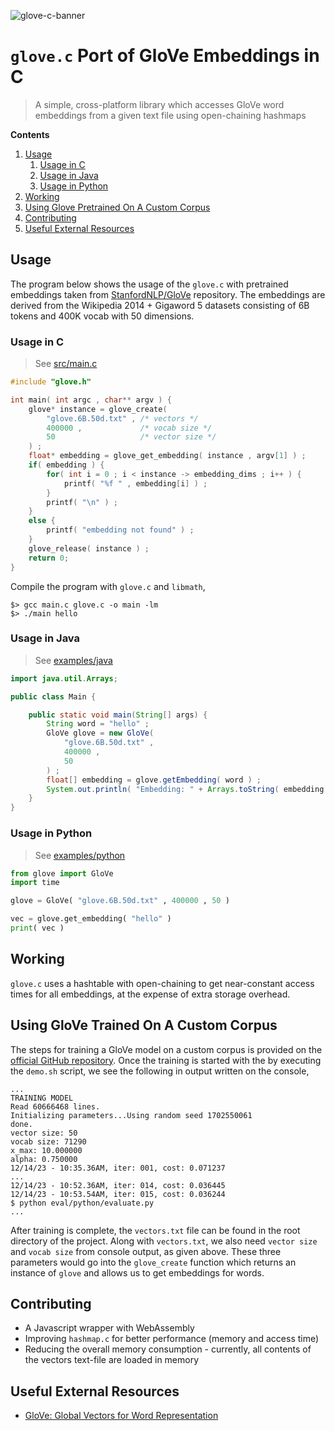![glove-c-banner](https://github.com/shubham0204/glove.c/assets/41076823/c0bf7ad9-3187-4f62-9f56-73852d1c9286)

# `glove.c` Port of GloVe Embeddings in C

> A simple, cross-platform library which accesses GloVe word embeddings from a given text file using open-chaining hashmaps

**Contents**

1. [Usage](#usage)
    1. [Usage in C](#usage-in-c)
    2. [Usage in Java](#usage-in-java)
    3. [Usage in Python](#usage-in-python)
2. [Working](#working)
3. [Using Glove Pretrained On A Custom Corpus](#using-glove-pretrained-on-a-custom-corpus)
4. [Contributing](#contributing)
5. [Useful External Resources](#useful-external-resources)

## Usage

The program below shows the usage of the `glove.c` with pretrained embeddings taken from [StanfordNLP/GloVe](https://github.com/stanfordnlp/GloVe?tab=readme-ov-file#download-pre-trained-word-vectors) repository. The embeddings are derived from the Wikipedia 2014 + Gigaword 5 datasets consisting of 6B tokens and 400K vocab with 50 dimensions.

### Usage in C

> See [src/main.c](https://github.com/shubham0204/glove.c/blob/main/src/main.c)

```c
#include "glove.h"

int main( int argc , char** argv ) {
    glove* instance = glove_create( 
        "glove.6B.50d.txt" , /* vectors */
        400000 ,             /* vocab size */
        50                   /* vector size */
    ) ; 
    float* embedding = glove_get_embedding( instance , argv[1] ) ;
    if( embedding ) {
        for( int i = 0 ; i < instance -> embedding_dims ; i++ ) {
            printf( "%f " , embedding[i] ) ;
        }
        printf( "\n" ) ; 
    }
    else {
        printf( "embedding not found" ) ;
    }
    glove_release( instance ) ; 
    return 0;
}
```

Compile the program with `glove.c` and `libmath`,

```
$> gcc main.c glove.c -o main -lm
$> ./main hello
```

### Usage in Java

> See [examples/java](https://github.com/shubham0204/glove.c/tree/main/examples/java)

```java
import java.util.Arrays;

public class Main {

    public static void main(String[] args) {
        String word = "hello" ; 
        GloVe glove = new GloVe( 
            "glove.6B.50d.txt" , 
            400000 , 
            50
        ) ; 
        float[] embedding = glove.getEmbedding( word ) ;
        System.out.println( "Embedding: " + Arrays.toString( embedding ) ) ;
    }
}
```

### Usage in Python

> See [examples/python](https://github.com/shubham0204/glove.c/tree/main/examples/python)

```python
from glove import GloVe
import time

glove = GloVe( "glove.6B.50d.txt" , 400000 , 50 )

vec = glove.get_embedding( "hello" )
print( vec )
```

## Working

`glove.c` uses a hashtable with open-chaining to get near-constant access times for all embeddings, at the expense of extra storage overhead.


## Using GloVe Trained On A Custom Corpus

The steps for training a GloVe model on a custom corpus is provided on the [official GitHub repository](https://github.com/stanfordnlp/GloVe/tree/master/src#readme). Once the training is started with the by executing the `demo.sh` script, we see the following in output written on the console,

```
...
TRAINING MODEL
Read 60666468 lines.
Initializing parameters...Using random seed 1702550061
done.
vector size: 50
vocab size: 71290
x_max: 10.000000
alpha: 0.750000
12/14/23 - 10:35.36AM, iter: 001, cost: 0.071237
...
12/14/23 - 10:52.36AM, iter: 014, cost: 0.036445
12/14/23 - 10:53.54AM, iter: 015, cost: 0.036244
$ python eval/python/evaluate.py
...
```

After training is complete, the `vectors.txt` file can be found in the root directory of the project. Along with `vectors.txt`, we also need `vector size` and `vocab size` from console output, as given above. These three parameters would go into the `glove_create` function which returns an instance of `glove` and allows us to get embeddings for words. 

## Contributing

- A Javascript wrapper with WebAssembly
- Improving `hashmap.c` for better performance (memory and access time)
- Reducing the overall memory consumption - currently, all contents of the vectors text-file are loaded in memory

## Useful External Resources

- [GloVe: Global Vectors for Word Representation](https://nlp.stanford.edu/projects/glove/)
